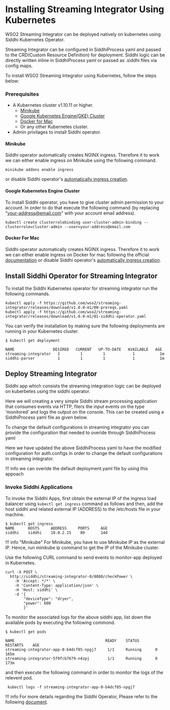 # Installing Streaming Integrator Using Kubernetes
WSO2 Streaming Integrator can be deployed natively on kubernetes using Siddhi Kubernetes Operator.

Streaming Integrator can be configured in SiddhiProcess yaml and passed to the CRD(Custom Resource Definition) for deployment.
Siddhi logic can be directly written inline in SiddhiProcess yaml or passed as .siddhi files via config maps.

To install WSO2 Streaming Integrator using Kubernetes, follow the steps
below:

### Prerequisites

* A Kubernetes cluster v1.10.11 or higher.
    * [Minikube](https://github.com/kubernetes/minikube#installation)
    * [Google Kubernetes Engine(GKE) Cluster](https://console.cloud.google.com/)
    * [Docker for Mac](https://docs.docker.com/docker-for-mac/install/)
    * Or any other Kubernetes cluster.
* Admin privilages to install Siddhi operator.

#### Minikube

Siddhi operator automatically creates NGINX ingress. Therefore it to work we can either enable ingress on Minikube using the following command.
```
minikube addons enable ingress
```
or disable Siddhi operator's [automatically ingress creation](https://siddhi.io/en/v5.0/docs/siddhi-as-a-kubernetes-microservice/#deploy-siddhi-apps-without-ingress-creation).

#### Google Kubernetes Engine Cluster

To install Siddhi operator, you have to give cluster admin permission to your account. In order to do that execute the following command (by replacing "your-address@email.com" with your account email address).

```
kubectl create clusterrolebinding user-cluster-admin-binding --clusterrole=cluster-admin --user=your-address@email.com
```


#### Docker For Mac

Siddhi operator automatically creates NGINX ingress. Therefore it to work we can either enable ingress on Docker for mac following the official [documentation](https://kubernetes.github.io/ingress-nginx/deploy/#docker-for-mac) or disable Siddhi operator's [automatically ingress creation](https://siddhi.io/en/v5.0/docs/siddhi-as-a-kubernetes-microservice/#deploy-siddhi-apps-without-ingress-creation).


## Install Siddhi Operator for Streaming Integrator

To install the Siddhi Kubernetes operator for streaming integrator run the following commands.

```
kubectl apply -f https://github.com/wso2/streaming-integrator/releases/download/v1.0.0-m1/00-prereqs.yaml
kubectl apply -f https://github.com/wso2/streaming-integrator/releases/download/v1.0.0-m1/01-siddhi-operator.yaml
```

You can verify the installation by making sure the following deployments are running in your Kubernetes cluster.
```
$ kubectl get deployment

NAME                 DESIRED   CURRENT   UP-TO-DATE   AVAILABLE   AGE
streaming-integrator   1         1         1            1           1m
siddhi-parser          1         1         1            1           1m
```

## Deploy Streaming Integrator

Siddhi app which consists the streaming integration logic can be deployed on kuberbetes using the siddhi operator.

Here we will creating a very simple Siddhi stream processing application that consumes events via HTTP, filers the input events on the type 'monitored' and logs the output on the console. This can be created using a SiddhiProcess yaml file as given below.

<script src="https://gist.github.com/AnuGayan/f11e235ee0dbc3df94126820f7bad282.js"></script>

To change the default configurations in streaming integrator you can provide the configuration that needed to overide through SiddhiProcess yaml

Here we have updated the above SiddhiProcess yaml to have the modified configuration for auth.configs in order to change the default configurations in streaming integrator.

!!! info 
    we can overide the default deployment.yaml file by using this appoach

<script src="https://gist.github.com/AnuGayan/249a3363a8aa47c6ae2d760d19ee5cad.js"></script>


### Invoke Siddhi Applications

To invoke the Siddhi Apps, first obtain the external IP of the ingress load balancer using `kubectl get ingress` command as follows and then, add the host siddhi and related external IP (ADDRESS) to the /etc/hosts file in your machine.

```
$ kubectl get ingress
NAME      HOSTS     ADDRESS     PORTS     AGE
siddhi    siddhi    10.0.2.15    80       14d
```

!!! info "Minikube"
    For Minikube, you have to use Minikube IP as the external IP. Hence, run minikube ip command to get the IP of the Minikube cluster.

Use the following CURL command to send events to monitor-app deployed in Kubernetes.

```
curl -X POST \
  http://siddhi/streaming-integrator-0/8080/checkPower \
    -H 'Accept: */*' \
    -H 'Content-Type: application/json' \
    -H 'Host: siddhi' \
    -d '{
        "deviceType": "dryer",
        "power": 600
        }'
```    
To monitor the associated logs for the above siddhi app, list down the available pods by executing the following commond.

```
$ kubectl get pods

NAME                                        READY    STATUS    RESTARTS    AGE
streaming-integrator-app-0-b4dcf85-npgj7     1/1     Running      0        165m
streaming-integrator-5f9fcb7679-n4zpj        1/1     Running      0        173m
```

and then execute the following command in order to monitor the logs of the relevent pod.

```
 kubectl logs -f streaming-integrator-app-0-b4dcf85-npgj7
```

!!! info 
    For more details regarding the Siddhi Operator, Please refer to the following [document](https://siddhi.io/en/v5.0/docs/siddhi-as-a-kubernetes-microservice/#!).